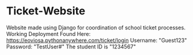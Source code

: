 # Ticket-Website
Website made using Django for coordination of school ticket processes.
Working Deployment Found Here: https://eoviosa.pythonanywhere.com/ticket/login
Username: "Guest123"
Password: "TestUser#"
The student ID is "1234567"

